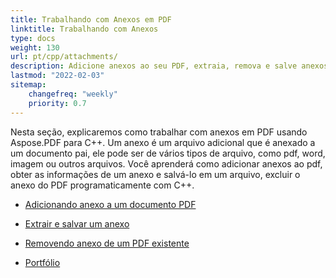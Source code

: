 ```yaml
---
title: Trabalhando com Anexos em PDF 
linktitle: Trabalhando com Anexos
type: docs
weight: 130
url: pt/cpp/attachments/
description: Adicione anexos ao seu PDF, extraia, remova e salve anexos com a biblioteca C++. Crie um Portfólio PDF com Aspose.PDF para C++.
lastmod: "2022-02-03"
sitemap:
    changefreq: "weekly"
    priority: 0.7
---
```


Nesta seção, explicaremos como trabalhar com anexos em PDF usando Aspose.PDF para C++.
Um anexo é um arquivo adicional que é anexado a um documento pai, ele pode ser de vários tipos de arquivo, como pdf, word, imagem ou outros arquivos.
Você aprenderá como adicionar anexos ao pdf, obter as informações de um anexo e salvá-lo em um arquivo, excluir o anexo do PDF programaticamente com C++.

- [Adicionando anexo a um documento PDF](/pdf/cpp/add-attachment-to-pdf-document/)
- [Extrair e salvar um anexo](/pdf/cpp/extract-and-save-an-attachment/)
- [Removendo anexo de um PDF existente](/pdf/cpp/removing-attachment-from-an-existing-pdf/)

- [Portfólio](/pdf/cpp/portfolio/)
